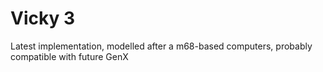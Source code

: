# Vicky 3

Latest implementation, modelled after a m68-based computers,
probably compatible with future GenX
